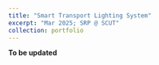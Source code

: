 ```yaml
---
title: "Smart Transport Lighting System"
excerpt: "Mar 2025; SRP @ SCUT"
collection: portfolio
---
```


**To be updated**
